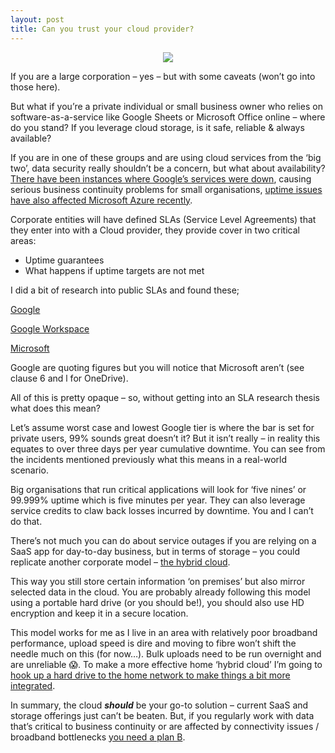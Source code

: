 ```yaml
---
layout: post
title: Can you trust your cloud provider?
---
```


<p align="center">
  <img src="https://github.com/John-E-Davidson72/my_website/blob/master/images/Cloud.png">
</p>

If you are a large corporation – yes – but with some caveats (won’t go into those here).

But what if you’re a private individual or small business owner who relies on software-as-a-service like Google Sheets or Microsoft Office online – where do you stand?  If you leverage cloud storage, is it safe, reliable & always available?

If you are in one of these groups and are using cloud services from the ‘big two’, data security really shouldn’t be a concern, but what about availability?
[There have been instances where Google’s services were down](https://mashable.com/article/shopify-google-cloud-outage/?europe=true), causing serious business continuity problems for small organisations, [uptime issues have also affected Microsoft Azure recently](https://www.datacenterdynamics.com/en/news/cooling-loss-causes-outage-microsoft-azures-uk-south-region/). 

Corporate entities will have defined SLAs (Service Level Agreements) that they enter into with a Cloud provider, they provide cover in two critical areas:

* Uptime guarantees
* What happens if uptime targets are not met

I did a bit of research into public SLAs and found these;

[Google]( https://support.google.com/googlecloud/answer/6056635?hl=en)

[Google Workspace]( https://workspace.google.com/terms/sla.html)

[Microsoft]( https://www.microsoft.com/en-gb/servicesagreement/)

Google are quoting figures but you will notice that Microsoft aren’t (see clause 6 and l for OneDrive).

All of this is pretty opaque – so, without getting into an SLA research thesis what does this mean?

Let’s assume worst case and lowest Google tier is where the bar is set for private users, 99% sounds great doesn’t it?  But it isn’t really – in reality this equates to over three days per year cumulative downtime.  You can see from the incidents mentioned previously what this means in a real-world scenario.

Big organisations that run critical applications will look for ‘five nines’ or 99.999% uptime which is five minutes per year.  They can also leverage service credits to claw back losses incurred by downtime.  You and I can’t do that.

There’s not much you can do about service outages if you are relying on a SaaS app for day-to-day business, but in terms of storage – you could replicate another corporate model – [the hybrid cloud](https://azure.microsoft.com/en-gb/overview/what-is-hybrid-cloud-computing/).

This way you still store certain information ‘on premises’ but also mirror selected data in the cloud.  You are probably already following this model using a portable hard drive (or you should be!), you should also use HD encryption and keep it in a secure location.

This model works for me as I live in an area with relatively poor broadband performance, upload speed is dire and moving to fibre won’t shift the needle much on this (for now…).  Bulk uploads need to be run overnight and are unreliable 😱.  To make a more effective home ‘hybrid cloud’ I’m going to [hook up a hard drive to the home network to make things a bit more integrated](https://www.cnet.com/how-to/share-an-external-hard-drive-over-a-wi-fi-network/).

In summary, the cloud **_should_** be your go-to solution – current SaaS and storage offerings just can’t be beaten.  But, if you regularly work with data that’s critical to business continuity or are affected by connectivity issues / broadband bottlenecks [you need a plan B](https://thenextweb.com/basics/2020/01/28/back-up-sync-google-docs/).
